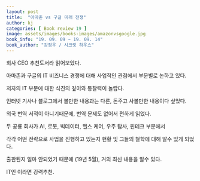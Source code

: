 ```yaml
---
layout: post
title:  "아마존 vs 구글 미래 전쟁"
author: kj
categories: [ Book review 19 ]
image: assets/images/books-images/amazonvsgoogle.jpg
book_info: "19. 09. 09 ~ 19. 09. 14"
book_author: "강정우 / 시크릿 하우스"
---
```

회사 CEO 추천도서라 읽어보았다.

아마존과 구글의 IT 비즈니스 경쟁에 대해 사업적인 관점에서 부문별로 논하고 있다.

저자의 IT 부문에 대한 식견의 깊이와 통찰력이 놀랍다.

인터넷 기사나 블로그에서 볼만한 내용과는 다른, 돈주고 사볼만한 내용이다 싶었다.

외국 번역 서적이 아니기때문에, 번역 문제도 없어서 편하게 읽었다.

두 공룡 회사가 AI, 로봇, 빅데이터, 헬스 케어, 우주 탐사, 핀테크 부분에서

각각 어떤 전략으로 사업을 진행하고 있는지 현황 및 그들의 철학에 대해 알수 있게 되었다.

출판된지 얼마 안되었기 때문에 (19년 5월), 거의 최신 내용을 알수 있다.

IT인 이라면 강력추천.
